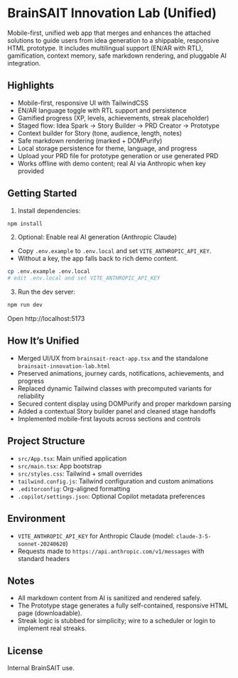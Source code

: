 # BrainSAIT Innovation Lab (Unified)

Mobile-first, unified web app that merges and enhances the attached solutions to guide users from idea generation to a shippable, responsive HTML prototype. It includes multilingual support (EN/AR with RTL), gamification, context memory, safe markdown rendering, and pluggable AI integration.

## Highlights

- Mobile-first, responsive UI with TailwindCSS
- EN/AR language toggle with RTL support and persistence
- Gamified progress (XP, levels, achievements, streak placeholder)
- Staged flow: Idea Spark → Story Builder → PRD Creator → Prototype
- Context builder for Story (tone, audience, length, notes)
- Safe markdown rendering (marked + DOMPurify)
- Local storage persistence for theme, language, and progress
- Upload your PRD file for prototype generation or use generated PRD
- Works offline with demo content; real AI via Anthropic when key provided

## Getting Started

1. Install dependencies:

```bash
npm install
```

2. Optional: Enable real AI generation (Anthropic Claude)

- Copy `.env.example` to `.env.local` and set `VITE_ANTHROPIC_API_KEY`.
- Without a key, the app falls back to rich demo content.

```bash
cp .env.example .env.local
# edit .env.local and set VITE_ANTHROPIC_API_KEY
```

3. Run the dev server:

```bash
npm run dev
```

Open http://localhost:5173

## How It’s Unified

- Merged UI/UX from `brainsait-react-app.tsx` and the standalone `brainsait-innovation-lab.html`
- Preserved animations, journey cards, notifications, achievements, and progress
- Replaced dynamic Tailwind classes with precomputed variants for reliability
- Secured content display using DOMPurify and proper markdown parsing
- Added a contextual Story builder panel and cleaned stage handoffs
- Implemented mobile-first layouts across sections and controls

## Project Structure

- `src/App.tsx`: Main unified application
- `src/main.tsx`: App bootstrap
- `src/styles.css`: Tailwind + small overrides
- `tailwind.config.js`: Tailwind configuration and custom animations
- `.editorconfig`: Org-aligned formatting
- `.copilot/settings.json`: Optional Copilot metadata preferences

## Environment

- `VITE_ANTHROPIC_API_KEY` for Anthropic Claude (model: `claude-3-5-sonnet-20240620`)
- Requests made to `https://api.anthropic.com/v1/messages` with standard headers

## Notes

- All markdown content from AI is sanitized and rendered safely.
- The Prototype stage generates a fully self-contained, responsive HTML page (downloadable).
- Streak logic is stubbed for simplicity; wire to a scheduler or login to implement real streaks.

## License

Internal BrainSAIT use. 